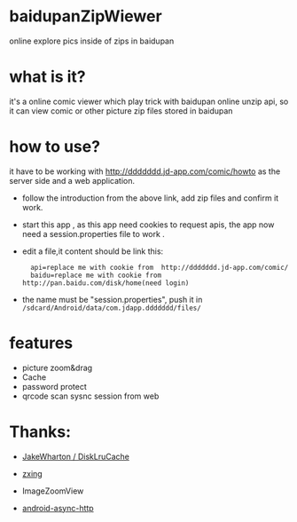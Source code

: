 baidupanZipWiewer
=================

online explore pics inside of zips in baidupan

# what is it?

it's a online comic viewer which play trick with baidupan online unzip api, so it can view comic or other picture zip files stored in baidupan

# how to use?

it have to be working with http://ddddddd.jd-app.com/comic/howto as the server side and a web application.

* follow the introduction from the above link, add zip files and confirm it work.
* start this app , as this app need cookies to request apis, the app now need a session.properties file to work .
* edit a file,it content should be link this:

        api=replace me with cookie from  http://ddddddd.jd-app.com/comic/
        baidu=replace me with cookie from http://pan.baidu.com/disk/home(need login)
    
* the name must be "session.properties", push it in `/sdcard/Android/data/com.jdapp.ddddddd/files/`

# features

* picture zoom&drag
* Cache
* password protect
* qrcode scan sysnc session from web

# Thanks:

 - [JakeWharton / DiskLruCache](https://github.com/JakeWharton/DiskLruCache "JakeWharton / DiskLruCache")

 - [zxing](https://github.com/zxing/zxing "zxing")

 - ImageZoomView

 - [android-async-http](https://github.com/loopj/android-async-http "android-async-http")



